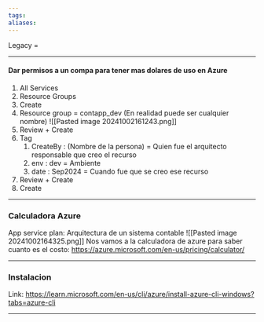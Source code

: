 ```yaml
---
tags: 
aliases:
---
```

Legacy = 


---
#### Dar permisos a un compa para tener mas dolares de uso en Azure
1) All Services
2) Resource Groups
3) Create
4) Resource group = contapp_dev (En realidad puede ser cualquier nombre)
		![[Pasted image 20241002161243.png]]
5) Review + Create
6) Tag
	1) CreateBy : (Nombre de la persona) = Quien fue el arquitecto responsable que creo el recurso
	2) env : dev = Ambiente
	3) date : Sep2024 = Cuando fue que se creo ese recurso
7) Review + Create
8) Create

---

### Calculadora Azure
App service plan: Arquitectura de un sistema contable
![[Pasted image 20241002164325.png]]
Nos vamos a la calculadora de azure para saber cuanto es el costo: https://azure.microsoft.com/en-us/pricing/calculator/ 

---
### Instalacion
Link: https://learn.microsoft.com/en-us/cli/azure/install-azure-cli-windows?tabs=azure-cli

---
